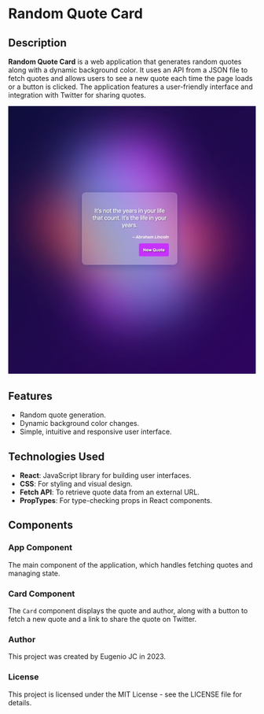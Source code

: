 <!-- @format -->

# Random Quote Card

## Description

**Random Quote Card** is a web application that generates random quotes along with a dynamic background color. It uses an API from a JSON file to fetch quotes and allows users to see a new quote each time the page loads or a button is clicked. The application features a user-friendly interface and integration with Twitter for sharing quotes.

![Random Quote Generator image](./public/app-picture.jpeg)

## Features

- Random quote generation.
- Dynamic background color changes.
- Simple, intuitive and responsive user interface.

## Technologies Used

- **React**: JavaScript library for building user interfaces.
- **CSS**: For styling and visual design.
- **Fetch API**: To retrieve quote data from an external URL.
- **PropTypes**: For type-checking props in React components.

## Components

### App Component

The main component of the application, which handles fetching quotes and managing state.

### Card Component

The `Card` component displays the quote and author, along with a button to fetch a new quote and a link to share the quote on Twitter.

### Author

This project was created by Eugenio JC in 2023.

### License

This project is licensed under the MIT License - see the LICENSE file for details.
